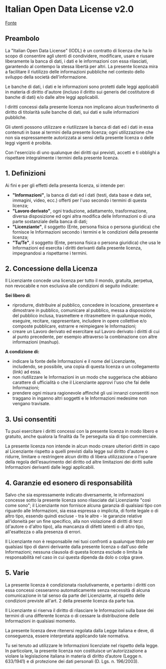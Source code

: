 # Italian Open Data License v2.0

[Fonte](http://www.dati.gov.it/iodl/2.0/)

## Preambolo

La "Italian Open Data License" (IODL) è un contratto di licenza che ha lo scopo di consentire agli utenti di condividere, modificare, usare e riusare liberamente la banca di dati, i dati e le informazioni con essa rilasciati, garantendo al contempo la stessa libertà per altri. La presente licenza mira a facilitare il riutilizzo delle informazioni pubbliche nel contesto dello sviluppo della società dell'informazione.

Le banche di dati, i dati e le informazioni sono protetti dalle leggi applicabili in materia di diritto d'autore (incluso il diritto sui generis del costitutore di banche di dati) e/o dalle altre leggi applicabili.

I diritti concessi dalla presente licenza non implicano alcun trasferimento di diritto di titolarità sulle banche di dati, sui dati e sulle informazioni pubbliche.

Gli utenti possono utilizzare e riutilizzare la banca di dati ed i dati in essa contenuti in base ai termini della presente licenza; ogni utilizzazione che non sia espressamente autorizzata ai sensi della presente licenza o delle leggi vigenti è proibita.

Con l'esercizio di uno qualunque dei diritti qui previsti, accetti e ti obblighi a rispettare integralmente i termini della presente licenza.

## 1. Definizioni

Ai fini e per gli effetti della presenta licenza, si intende per:

- **"Informazioni"**, la banca di dati ed i dati (testi, data base e data set, immagini, video, ecc.) offerti per l'uso secondo i termini di questa licenza;
- **"Lavoro derivato"**, ogni traduzione, adattamento, trasformazione, diversa disposizione ed ogni altra modifica delle Informazioni o di una parte sostanziale della banca di dati;
- **"Licenziante"**, il soggetto (Ente, persona fisica o persona giuridica) che fornisce le Informazioni secondo i termini e le condizioni della presente licenza;
- **"Tu/Te"**, il soggetto (Ente, persona fisica o persona giuridica) che usa le Informazioni ed esercita i diritti derivanti dalla presente licenza, impegnandosi a rispettarne i termini.

## 2. Concessione della Licenza

Il Licenziante concede una licenza per tutto il mondo, gratuita, perpetua, non revocabile e non esclusiva alle condizioni di seguito indicate:

**Sei libero di**:

- riprodurre, distribuire al pubblico, concedere in locazione, presentare e dimostrare in pubblico, comunicare al pubblico, messa a disposizione del pubblico inclusa, trasmettere e ritrasmettere in qualunque modo, eseguire, recitare, rappresentare, includere in opere collettive e/o composte pubblicare, estrarre e reimpiegare le Informazioni;
- creare un Lavoro derivato ed esercitare sul Lavoro derivato i diritti di cui al punto precedente, per esempio attraverso la combinazione con altre informazioni (mashup).

**A condizione di:**

- indicare la fonte delle Informazioni e il nome del Licenziante, includendo, se possibile, una copia di questa licenza o un collegamento (link) ad essa.
- non riutilizzare le Informazioni in un modo che suggerisca che abbiano carattere di ufficialità o che il Licenziante approvi l'uso che fai delle Informazioni;
- prendere ogni misura ragionevole affinché gli usi innanzi consentiti non traggano in inganno altri soggetti e le Informazioni medesime non vengano travisate.

## 3. Usi consentiti

Tu puoi esercitare i diritti concessi con la presente licenza in modo libero e gratuito, anche qualora la finalità da Te perseguita sia di tipo commerciale.

La presente licenza non intende in alcun modo creare ulteriori diritti in capo al Licenziante rispetto a quelli previsti dalla legge sul diritto d'autore o ridurre, limitare o restringere alcun diritto di libera utilizzazione o l'operare della regola dell'esaurimento del diritto od altre limitazioni dei diritti sulle Informazioni derivanti dalle leggi applicabili.

## 4. Garanzie ed esonero di responsabilità

Salvo che sia espressamente indicato diversamente, le informazioni concesse sotto la presente licenza sono rilasciate dal Licenziante "così come sono"; il Licenziante non fornisce alcuna garanzia di qualsiasi tipo con riguardo alle Informazioni, sia essa espressa o implicita, di fonte legale o di altro tipo, essendo quindi escluse - tra le altre - le garanzie relative all'idoneità per un fine specifico, alla non violazione di diritti di terzi (d'autore o d'altro tipo), alla mancanza di difetti latenti o di altro tipo, all'esattezza o alla presenza di errori.

Il Licenziante non è responsabile nei tuoi confronti a qualunque titolo per qualsiasi tipo di danni derivante dalla presente licenza o dall'uso delle Informazioni; nessuna clausola di questa licenza esclude o limita la responsabilità nel caso in cui questa dipenda da dolo o colpa grave.

## 5. Varie

La presente licenza è condizionata risolutivamente, e pertanto i diritti con essa concessi cesseranno automaticamente senza necessità di alcuna comunicazione in tal senso da parte del Licenziante, al rispetto delle condizioni previste all'art. 2 della presente licenza da parte tua.

Il Licenziante si riserva il diritto di rilasciare le Informazioni sulla base dei termini di una differente licenza o di cessare la distribuzione delle Informazioni in qualsiasi momento.

La presente licenza deve ritenersi regolata dalla Legge italiana e deve, di conseguenza, essere interpretata applicando tale normativa.

Tu sei tenuto ad utilizzare le Informazioni licenziate nel rispetto della legge. In particolare, la presente licenza non costituisce un'autorizzazione a violare la legislazione italiana in materia di diritto d’autore (Legge n. 633/1941) e di protezione dei dati personali (D. Lgs. n. 196/2003).
